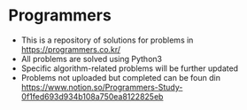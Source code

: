 # Programmers

- This is a repository of solutions for problems in https://programmers.co.kr/
- All problems are solved using Python3
- Specific algorithm-related problems will be further updated
- Problems not uploaded but completed can be foun din https://www.notion.so/Programmers-Study-0f1fed693d934b108a750ea8122825eb
